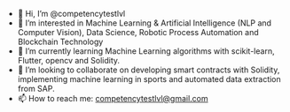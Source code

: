 - 👋 Hi, I’m @competencytestlvl
- 👀 I’m interested in Machine Learning & Artificial Intelligence (NLP and Computer Vision), Data Science, Robotic Process Automation and Blockchain Technology
- 🌱 I’m currently learning Machine Learning algorithms with scikit-learn, Flutter, opencv and Solidity.
- 💞️ I’m looking to collaborate on developing smart contracts with Solidity, implementing machine learning in sports and automated data extraction from SAP.
- 📫 How to reach me: competencytestlvl@gmail.com

<!---
competencytestlvl/competencytestlvl is a ✨ special ✨ repository because its `README.md` (this file) appears on your GitHub profile.
You can click the Preview link to take a look at your changes.
--->
